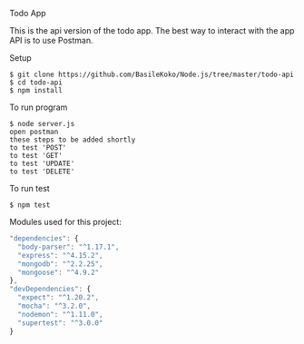 Todo App

This is the api version of the todo app. The best way to interact with the app API is to use Postman.

Setup
```
$ git clone https://github.com/BasileKoko/Node.js/tree/master/todo-api
$ cd todo-api
$ npm install
```

To run program
```
$ node server.js
open postman
these steps to be added shortly
to test 'POST'
to test 'GET'
to test 'UPDATE'
to test 'DELETE'
```


To run test
```
$ npm test
```

Modules used for this project:  
```javascript
"dependencies": {
  "body-parser": "^1.17.1",
  "express": "^4.15.2",
  "mongodb": "^2.2.25",
  "mongoose": "^4.9.2"
},
"devDependencies": {
  "expect": "^1.20.2",
  "mocha": "^3.2.0",
  "nodemon": "^1.11.0",
  "supertest": "^3.0.0"
}
```
